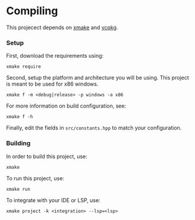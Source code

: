 # Compiling
This projecect depends on [xmake](https://xmake.io/#/getting_started) and [vcpkg](https://github.com/microsoft/vcpkg).

### Setup
First, download the requirements using:
```
xmake require
```

Second, setup the platform and architecture you will be using. This project is meant to be used for x86 windows.
```
xmake f -m <debug|release> -p windows -a x86
```

For more information on build configuration, see:
```
xmake f -h
```

Finally, edit the fields in `src/constants.hpp` to match your configuration.

### Building
In order to build this project, use:
```
xmake
```

To run this project, use:
```
xmake run
```

To integrate with your IDE or LSP, use:
```
xmake project -k <integration> --lsp=<lsp>
```
